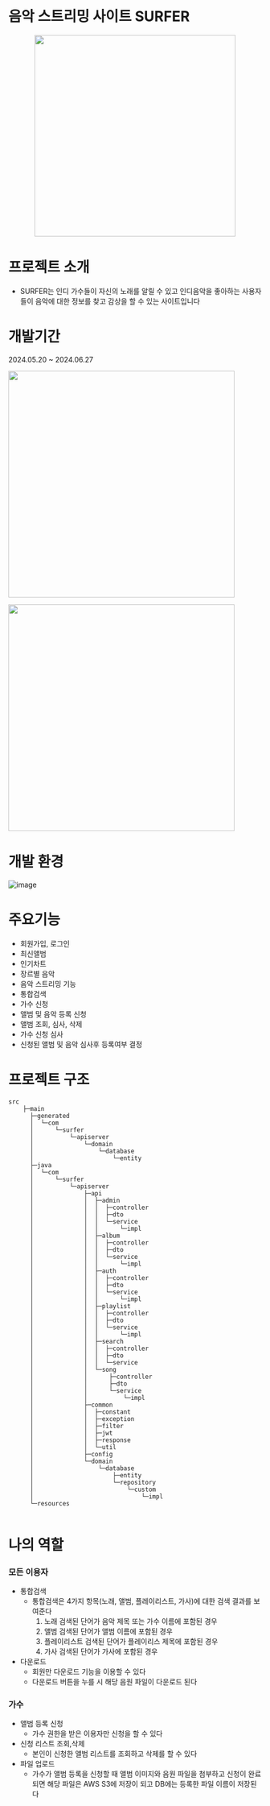 # 음악 스트리밍 사이트 SURFER
<p align="center">
  <img width="400px", src="https://github.com/user-attachments/assets/0d436172-4aaf-4111-b13c-98b4426f35cc">
</p>

# 프로젝트 소개
- SURFER는 인디 가수들이 자신의 노래를 알릴 수 있고 인디음악을 좋아하는 사용자들이 음악에 대한 정보를 찾고 감상을 할 수 있는 사이트입니다


# 개발기간
2024.05.20 ~ 2024.06.27

<p>
  <img width="450px", src="https://github.com/user-attachments/assets/cb7a6a86-b654-4b58-b6d1-b1d869ffa764">
</p>
<p>
  <img width="450px", src="https://github.com/user-attachments/assets/7e3772a7-3128-4dbe-ad6a-408cdda252ff">
</p>

# 개발 환경
![image](https://github.com/user-attachments/assets/e3039ee9-df30-477a-ab08-e2c0e58740ab)

# 주요기능

- 회원가입, 로그인
- 최신앨범
- 인기차트
- 장르별 음악
- 음악 스트리밍 기능
- 통합검색
- 가수 신청
- 앨범 및 음악 등록 신청
- 앨범 조회, 심사, 삭제
- 가수 신청 심사
- 신청된 앨범 및 음악 심사후 등록여부 결정

<!-- 
![image](https://github.com/user-attachments/assets/8d3e50d1-2b23-4ed9-b3ad-e689172754ee)
<p>
  <img width="500px", src="https://github.com/user-attachments/assets/313f19ff-2185-45aa-a772-5f8c0aaff4c7">
</p>
-->
# 프로젝트 구조

```
src
    ├─main
      ├─generated
      │  └─com
      │      └─surfer
      │          └─apiserver
      │              └─domain
      │                  └─database
      │                      └─entity
      ├─java
      │  └─com
      │      └─surfer
      │          └─apiserver
      │              ├─api
      │              │  ├─admin
      │              │  │  ├─controller
      │              │  │  ├─dto
      │              │  │  └─service
      │              │  │      └─impl
      │              │  ├─album
      │              │  │  ├─controller
      │              │  │  ├─dto
      │              │  │  └─service
      │              │  │      └─impl
      │              │  ├─auth
      │              │  │  ├─controller
      │              │  │  ├─dto
      │              │  │  └─service
      │              │  │      └─impl
      │              │  ├─playlist
      │              │  │  ├─controller
      │              │  │  ├─dto
      │              │  │  └─service
      │              │  │      └─impl
      │              │  ├─search
      │              │  │  ├─controller
      │              │  │  ├─dto
      │              │  │  └─service
      │              │  └─song
      │              │      ├─controller
      │              │      ├─dto
      │              │      └─service
      │              │          └─impl
      │              ├─common
      │              │  ├─constant
      │              │  ├─exception
      │              │  ├─filter
      │              │  ├─jwt
      │              │  ├─response
      │              │  └─util
      │              ├─config
      │              └─domain
      │                  └─database
      │                      ├─entity
      │                      └─repository
      │                          └─custom
      │                              └─impl
      └─resources
  

```

<!-- # 레이아웃
 -->
# 나의 역할
### 모든 이용자
- 통합검색
  - 통합검색은 4가지 항목(노래, 앨범, 플레이리스트, 가사)에 대한 검색 결과를 보여준다
    1. 노래 검색된 단어가 음악 제목 또는 가수 이름에 포함된 경우
    2. 앨범 검색된 단어가 앨범 이름에 포함된 경우
    3. 플레이리스트 검색된 단어가 플레이리스 제목에 포함된 경우
    4. 가사 검색된 단어가 가사에 포함된 경우
- 다운로드
  - 회원만 다운로드 기능을 이용할 수 있다
  - 다운로드 버튼을 누를 시 해당 음원 파일이 다운로드 된다
### 가수  
- 앨범 등록 신청
  - 가수 권한을 받은 이용자만 신청을 할 수 있다
- 신청 리스트 조회,삭제
  - 본인이 신청한 앨범 리스트를 조회하고 삭제를 할 수 있다
- 파일 업로드
  - 가수가 앨범 등록을 신청할 때 앨범 이미지와 음원 파일을 첨부하고 신청이 완료되면 해당 파일은 AWS S3에 저장이 되고 DB에는 등록한 파일 이름이 저장된다



